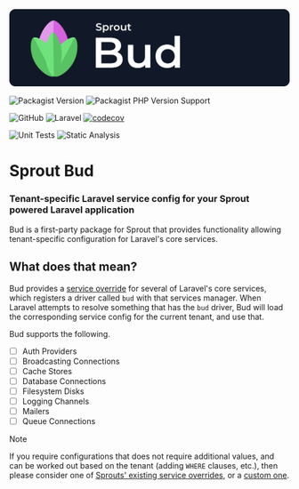 <img src="sprout.png">

![Packagist Version](https://img.shields.io/packagist/v/sprout/bud)
![Packagist PHP Version Support](https://img.shields.io/packagist/php-v/sprout/bud)

![GitHub](https://img.shields.io/github/license/sprout-laravel/bud)
![Laravel](https://img.shields.io/badge/laravel-11.x-red.svg)
[![codecov](https://codecov.io/gh/sprout-laravel/bud/branch/main/graph/badge.svg?token=FHJ41NQMTA)](https://codecov.io/gh/sprout-laravel/bud)

![Unit Tests](https://github.com/sprout-laravel/bud/actions/workflows/tests.yml/badge.svg)
![Static Analysis](https://github.com/sprout-laravel/bud/actions/workflows/static-analysis.yml/badge.svg)

# Sprout Bud

### Tenant-specific Laravel service config for your Sprout powered Laravel application

Bud is a first-party package for Sprout
that provides functionality allowing tenant-specific configuration for Laravel's core services.

## What does that mean?

Bud provides a [service override](https://sprout.ollieread.com/docs/service-overrides) for several of Laravel's core
services,
which registers a driver called `bud` with that services manager.
When Laravel attempts to resolve something that has the `bud` driver,
Bud will load the corresponding service config for the current tenant, and use that.

Bud supports the following.

- [ ] Auth Providers
- [ ] Broadcasting Connections
- [ ] Cache Stores
- [ ] Database Connections
- [ ] Filesystem Disks
- [ ] Logging Channels
- [ ] Mailers
- [ ] Queue Connections

> [!NOTE]
> If you require configurations that does not require additional values,
> and can be worked out based on the tenant (adding `WHERE` clauses, etc.),
> then please consider one of [Sprouts'
> existing service overrides](https://sprout.ollieread.com/docs/1.x/service-overrides),
> or a [custom one](https://sprout.ollieread.com/docs/1.x/custom-service-override).
